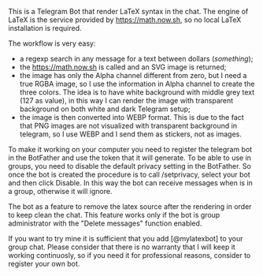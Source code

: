 This is a Telegram Bot that render LaTeX syntax in the chat.
The engine of LaTeX is the service provided by https://math.now.sh, so no local LaTeX installation is required.

The workflow is very easy:
- a regexp search in any message for a text between dollars ($something$);
- the https://math.now.sh is called and an SVG image is returned;
- the image has only the Alpha channel different from zero, but I need a true RGBA image, so I use the information in Alpha channel to create the three colors. The idea is to have white background with middle grey text (127 as value), in this way I can render the image with transparent background on both white and dark Telegram setup;
- the image is then converted into WEBP format. This is due to the fact that PNG images are not visualized with transparent background in telegram, so I use WEBP and I send them as stickers, not as images.

To make it working on your computer you need to register the telegram bot in the BotFather and use the token that it will generate.
To be able to use in groups, you need to disable the default privacy setting in the BotFather. So once the bot is created the procedure is to call /setprivacy, select your bot and then click Disable. In this way the bot can receive messages when is in a group, otherwise it will ignore.

The bot as a feature to remove the latex source after the rendering in order to keep clean the chat. This feature works only if the bot is group administrator with the "Delete messages" function enabled.

If you want to try mine it is sufficient that you add [@mylatexbot] to your group chat. Please consider that there is no warranty that I will keep it working continuosly, so if you need it for professional reasons, consider to register your own bot.
